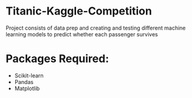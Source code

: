 # Titanic-Kaggle-Competition

Project consists of data prep and creating and testing different machine learning models to predict whether each passenger survives

# Packages Required:
  - Scikit-learn             
  - Pandas
  - Matplotlib
